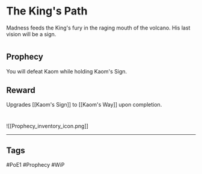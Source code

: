 # The King's Path
Madness feeds the King's fury in the raging mouth of the volcano. His last vision will be a sign.
#
## Prophecy
You will defeat Kaom while holding Kaom's Sign.
## Reward
Upgrades [[Kaom's Sign]] to [[Kaom's Way]] upon completion. 

#
![[Prophecy_inventory_icon.png]]

---
## Tags
#PoE1 
#Prophecy
#WiP 